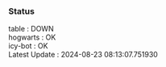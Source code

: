### Status


table : DOWN  
hogwarts : OK  
icy-bot : OK  
Latest Update : 2024-08-23 08:13:07.751930
